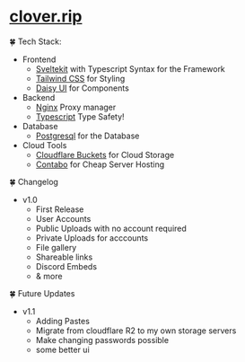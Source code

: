 # [clover.rip](https://clover.rip)

🍀 Tech Stack:
  - Frontend
    - [Sveltekit](https://kit.svelte.dev) with Typescript Syntax for the Framework
    - [Tailwind CSS](https://tailwindcss.com/) for Styling
    - [Daisy UI](https://daisyui.com/) for Components
  - Backend
    - [Nginx](https://nginxproxymanager.com/) Proxy manager
    - [Typescript](https://www.typescriptlang.org/) Type Safety! 
  - Database
    - [Postgresql](https://www.postgresql.org) for the Database
  - Cloud Tools
    - [Cloudflare Buckets](https://developers.cloudflare.com/r2/buckets/public-buckets/) for Cloud Storage
    - [Contabo](https://contabo.com/) for Cheap Server Hosting

🍀 Changelog
  - v1.0
    - First Release
    - User Accounts
    - Public Uploads with no account required
    - Private Uploads for acccounts
    - File gallery
    - Shareable links
    - Discord Embeds
    - & more

🍀 Future Updates
  - v1.1
      - Adding Pastes
      - Migrate from cloudflare R2 to my own storage servers
      - Make changing passwords possible
      - some better ui 




  

